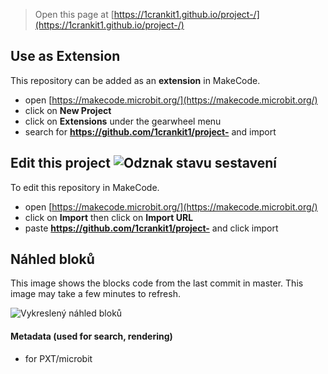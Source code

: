 
> Open this page at [https://1crankit1.github.io/project-/](https://1crankit1.github.io/project-/)

## Use as Extension

This repository can be added as an **extension** in MakeCode.

* open [https://makecode.microbit.org/](https://makecode.microbit.org/)
* click on **New Project**
* click on **Extensions** under the gearwheel menu
* search for **https://github.com/1crankit1/project-** and import

## Edit this project ![Odznak stavu sestavení](https://github.com/1crankit1/project-/workflows/MakeCode/badge.svg)

To edit this repository in MakeCode.

* open [https://makecode.microbit.org/](https://makecode.microbit.org/)
* click on **Import** then click on **Import URL**
* paste **https://github.com/1crankit1/project-** and click import

## Náhled bloků

This image shows the blocks code from the last commit in master.
This image may take a few minutes to refresh.

![Vykreslený náhled bloků](https://github.com/1crankit1/project-/raw/master/.github/makecode/blocks.png)

#### Metadata (used for search, rendering)

* for PXT/microbit
<script src="https://makecode.com/gh-pages-embed.js"></script><script>makeCodeRender("{{ site.makecode.home_url }}", "{{ site.github.owner_name }}/{{ site.github.repository_name }}");</script>
